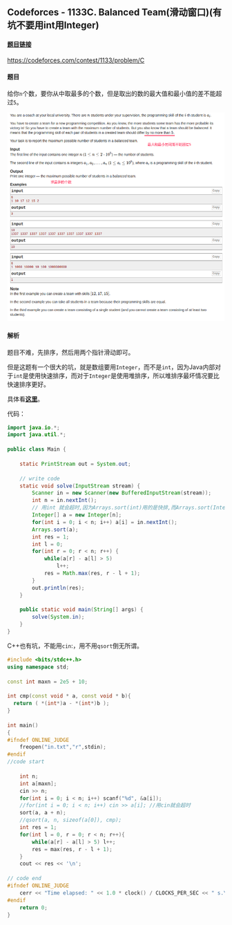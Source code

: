 ## Codeforces - 1133C. Balanced Team(滑动窗口)(有坑不要用int用Integer)

#### [题目链接](https://codeforces.com/contest/1133/problem/C)

https://codeforces.com/contest/1133/problem/C

#### 题目

给你`n`个数，要你从中取最多的个数，但是取出的数的最大值和最小值的差不能超过`5`。

![1133C_t.png](images/1133C_t.png)

#### 解析

题目不难，先排序，然后用两个指针滑动即可。

但是这题有一个很大的坑，就是数组要用`Integer`，而不是`int`，因为Java内部对于`int`是使用快速排序，而对于`Integer`是使用堆排序，所以堆排序最坏情况要比快速排序更好。

具体看[**这里**](https://codeforces.com/blog/entry/46756)。

代码：

```java
import java.io.*;
import java.util.*;

public class Main {

    static PrintStream out = System.out;

    // write code
    static void solve(InputStream stream) {
        Scanner in = new Scanner(new BufferedInputStream(stream));
        int n = in.nextInt();
        // 用int 就会超时,因为Arrays.sort(int)用的是快排,而Arrays.sort(Integer)用的是归并排序
        Integer[] a = new Integer[n];
        for(int i = 0; i < n; i++) a[i] = in.nextInt();
        Arrays.sort(a);
        int res = 1;
        int l = 0;
        for(int r = 0; r < n; r++) {
            while(a[r] - a[l] > 5)
                l++;
            res = Math.max(res, r - l + 1);
        }
        out.println(res);
    }

    public static void main(String[] args) {
        solve(System.in);
    }
}
```

C++也有坑，不能用`cin`:，用不用`qsort`倒无所谓。

```c++
#include <bits/stdc++.h>
using namespace std;

const int maxn = 2e5 + 10;

int cmp(const void * a, const void * b){ 
  return ( *(int*)a - *(int*)b );
}

int main()
{ 
#ifndef ONLINE_JUDGE
    freopen("in.txt","r",stdin);
#endif
//code start 

    int n;
    int a[maxn];
    cin >> n;
    for(int i = 0; i < n; i++) scanf("%d", &a[i]);
    //for(int i = 0; i < n; i++) cin >> a[i]; //用cin就会超时
    sort(a, a + n);
    //qsort(a, n, sizeof(a[0]), cmp);
    int res = 1;
    for(int l = 0, r = 0; r < n; r++){ 
        while(a[r] - a[l] > 5) l++;
        res = max(res, r - l + 1);
    }
    cout << res << '\n';

// code end
#ifndef ONLINE_JUDGE
    cerr << "Time elapsed: " << 1.0 * clock() / CLOCKS_PER_SEC << " s.\n";
#endif
    return 0;
}

```

